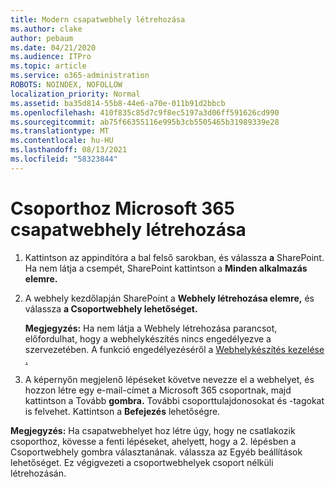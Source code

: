 ```yaml
---
title: Modern csapatwebhely létrehozása
ms.author: clake
author: pebaum
ms.date: 04/21/2020
ms.audience: ITPro
ms.topic: article
ms.service: o365-administration
ROBOTS: NOINDEX, NOFOLLOW
localization_priority: Normal
ms.assetid: ba35d814-55b8-44e6-a70e-011b91d2bbcb
ms.openlocfilehash: 410f835c85d7c9f8ec5197a3d06ff591626cd990
ms.sourcegitcommit: ab75f66355116e995b3cb5505465b31989339e28
ms.translationtype: MT
ms.contentlocale: hu-HU
ms.lasthandoff: 08/13/2021
ms.locfileid: "58323844"
---
```

# <a name="create-a-microsoft-365-group-connected-team-site"></a>Csoporthoz Microsoft 365 csapatwebhely létrehozása

1. Kattintson az appindítóra a bal felső sarokban, és válassza **a** SharePoint. Ha nem látja a csempét, SharePoint kattintson a **Minden alkalmazás elemre.**
    
2. A webhely kezdőlapján SharePoint a **Webhely létrehozása elemre,** és válassza **a Csoportwebhely lehetőséget.** 
    
    **Megjegyzés:** Ha nem látja a Webhely létrehozása parancsot, előfordulhat, hogy a webhelykészítés nincs engedélyezve a szervezetében. A funkció engedélyezéséről a [Webhelykészítés kezelése .](https://go.microsoft.com/fwlink/?linkid=2009644) 
  
3. A képernyőn megjelenő lépéseket követve nevezze el a webhelyet, és hozzon létre egy e-mail-címet a Microsoft 365 csoportnak, majd kattintson a Tovább **gombra.** További csoporttulajdonosokat és -tagokat is felvehet. Kattintson a **Befejezés** lehetőségre.
  
 **Megjegyzés:** Ha csapatwebhelyet hoz létre úgy, hogy ne csatlakozik csoporthoz, kövesse a fenti lépéseket, ahelyett, hogy a 2. lépésben a Csoportwebhely gombra választanának. válassza az Egyéb beállítások lehetőséget. Ez végigvezeti a csoportwebhelyek csoport nélküli létrehozásán. 
    

